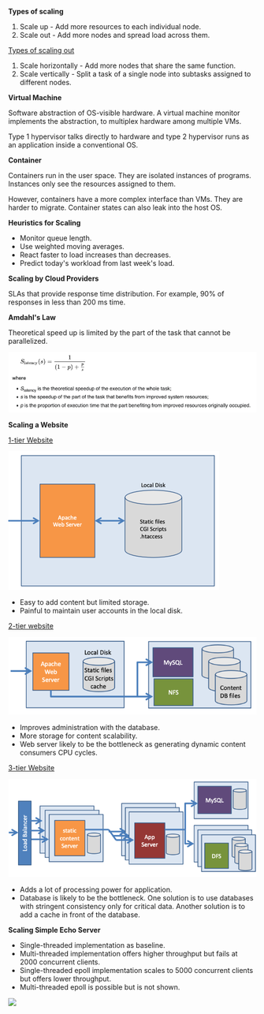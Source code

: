 **Types of scaling**

1. Scale up - Add more resources to each individual node.
2. Scale out - Add more nodes and spread load across them.

<ins>Types of scaling out</ins>

1. Scale horizontally - Add more nodes that share the same function.
2. Scale vertically - Split a task of a single node into subtasks assigned to different nodes.

**Virtual Machine**

Software abstraction of OS-visible hardware. A virtual machine monitor implements the abstraction, to multiplex hardware among multiple VMs.

Type 1 hypervisor talks directly to hardware and type 2 hypervisor runs as an application inside a conventional OS.

**Container**

Containers run in the user space. They are isolated instances of programs. Instances only see the resources assigned to them.

However, containers have a more complex interface than VMs. They are harder to migrate. Container states can also leak into the host OS.

**Heuristics for Scaling**

- Monitor queue length.
- Use weighted moving averages.
- React faster to load increases than decreases.
- Predict today's workload from last week's load.

**Scaling by Cloud Providers**

SLAs that provide response time distribution. For example, 90% of responses in less than 200 ms time.

**Amdahl's Law**

Theoretical speed up is limited by the part of the task that cannot be parallelized.

![](images/Pasted%20image%2020230429133018.png)

**Scaling a Website**

<ins>1-tier Website</ins>

![](images/Pasted%20image%2020230429133130.png)

- Easy to add content but limited storage.
- Painful to maintain user accounts in the local disk.

<ins>2-tier website</ins>

![](images/Pasted%20image%2020230429133345.png)

- Improves administration with the database.
- More storage for content scalability.
- Web server likely to be the bottleneck as generating dynamic content consumers CPU cycles.

<ins>3-tier Website</ins>

![](images/Pasted%20image%2020230429133741.png)

- Adds a lot of processing power for application.
- Database is likely to be the bottleneck. One solution is to use databases with stringent consistency only for critical data. Another solution is to add a cache in front of the database.

**Scaling Simple Echo Server**

- Single-threaded implementation as baseline.
- Multi-threaded implementation offers higher throughput but fails at 2000 concurrent clients.
- Single-threaded epoll implementation scales to 5000 concurrent clients but offers lower throughput.
- Multi-threaded epoll is possible but is not shown.

![](../Pasted%20image%2020230429135546.png)